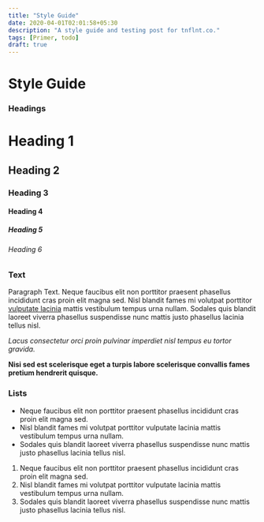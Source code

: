 ```yaml
---
title: "Style Guide"
date: 2020-04-01T02:01:58+05:30
description: "A style guide and testing post for tnflnt.co."
tags: [Primer, todo]
draft: true
---
```


# Style Guide

### Headings

# Heading 1
## Heading 2
### Heading 3
#### Heading 4
##### Heading 5
###### Heading 6

### Text

Paragraph Text. Neque faucibus elit non porttitor praesent phasellus incididunt cras proin elit magna sed. Nisl blandit fames mi volutpat porttitor [vulputate lacinia]() mattis vestibulum tempus urna nullam. Sodales quis blandit laoreet viverra phasellus suspendisse nunc mattis justo phasellus lacinia tellus nisl. 

*Lacus consectetur orci proin pulvinar imperdiet nisl tempus eu tortor gravida.* 

**Nisi sed est scelerisque eget a turpis labore scelerisque convallis fames pretium hendrerit quisque.**

### Lists

- Neque faucibus elit non porttitor praesent phasellus incididunt cras proin elit magna sed. 
- Nisl blandit fames mi volutpat porttitor vulputate lacinia mattis vestibulum tempus urna nullam. 
- Sodales quis blandit laoreet viverra phasellus suspendisse nunc mattis justo phasellus lacinia tellus nisl.

1. Neque faucibus elit non porttitor praesent phasellus incididunt cras proin elit magna sed. 
2. Nisl blandit fames mi volutpat porttitor vulputate lacinia mattis vestibulum tempus urna nullam. 
3. Sodales quis blandit laoreet viverra phasellus suspendisse nunc mattis justo phasellus lacinia tellus nisl.